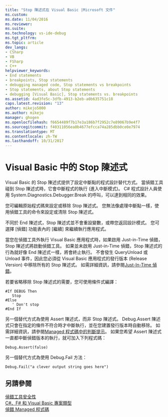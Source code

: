 ```yaml
---
title: "Stop 陳述式在 Visual Basic |Microsoft 文件"
ms.custom: 
ms.date: 11/04/2016
ms.reviewer: 
ms.suite: 
ms.technology: vs-ide-debug
ms.tgt_pltfrm: 
ms.topic: article
dev_langs:
- CSharp
- VB
- FSharp
- C++
helpviewer_keywords:
- End statements
- breakpoints, Stop statements
- debugging managed code, Stop statements vs breakpoints
- Stop statements, about Stop statements
- debugging [Visual Basic], Stop statements vs. breakpoints
ms.assetid: 4ad3fe5c-3dfb-4913-b2eb-a0b635751c18
caps.latest.revision: "13"
author: mikejo5000
ms.author: mikejo
manager: ghogen
ms.openlocfilehash: f6654489f7b17e3a186b7f2952c7e89067b9e4f7
ms.sourcegitcommit: f40311056ea0b4677efcca74a285dbb0ce0e7974
ms.translationtype: MT
ms.contentlocale: zh-TW
ms.lasthandoff: 10/31/2017
---
```

# <a name="stop-statements-in-visual-basic"></a>Visual Basic 中的 Stop 陳述式
Visual Basic 的 Stop 陳述式提供了設定中斷點的程式設計替代方式。 當偵錯工具碰到 Stop 陳述式時，它會中斷程式的執行 (進入中斷模式)。 C# 程式設計人員使用 System.Diagnostics.Debugger.Break 的呼叫，可以達到相同的效果。  
  
 您可編輯原始程式碼來設定或移除 Stop 陳述式。 您無法像處理中斷點一樣，使用偵錯工具的命令來設定或清除 Stop 陳述式。  
  
 不同於 End 陳述式，Stop 陳述式並不會重設變數，或帶您返回設計模式。 您可選擇 [偵錯] 功能表內的 [繼續] 來繼續執行應用程式。  
  
 當您在偵錯工具外執行 Visual Basic 應用程式時，如果啟用 Just-in-Time 偵錯，Stop 陳述式將啟動偵錯工具。 如果並未啟用 Just-in-Time 偵錯，Stop 陳述式的行為就好像 End 陳述式一樣，將會終止執行。 不會發生 QueryUnload 或 Unload 事件，因此您必須從 Visual Basic 應用程式的發行版本 (Release Version) 中移除所有的 Stop 陳述式。 如需詳細資訊，請參閱[Just-In-Time 偵錯](../debugger/just-in-time-debugging-in-visual-studio.md)。  
  
 若要省略移除 Stop 陳述式的需要，您可使用條件式編譯：  
  
```  
#If DEBUG Then  
   Stop  
#Else  
   ' Don't stop  
#End If  
```  
  
 另一個替代方式為使用 Assert 陳述式，而非 Stop 陳述式。 Debug.Assert 陳述式只會在指定的條件不符合時才中斷執行，並在您建置發行版本時自動移除。 如需詳細資訊，請參閱[Managed 程式碼中的判斷提示](../debugger/assertions-in-managed-code.md)。 如果您希望 Assert 陳述式一直都中斷偵錯版本的執行，就可加入下列程式碼：  
  
```  
Debug.Assert(false)  
```  
  
 另一個替代方式為使用 Debug.Fail 方法：  
  
```  
Debug.Fail("a clever output string goes here")  
```  
  
## <a name="see-also"></a>另請參閱  
 [偵錯工具安全性](../debugger/debugger-security.md)   
 [C#、F# 和 Visual Basic 專案類型](../debugger/debugging-preparation-csharp-f-hash-and-visual-basic-project-types.md)   
 [偵錯 Managed 程式碼](../debugger/debugging-managed-code.md)
